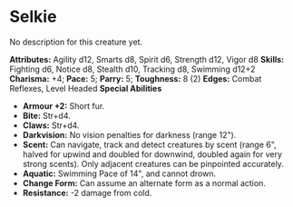 # Selkie

No description for this creature yet.

**Attributes:** Agility d12, Smarts d8, Spirit d6, Strength d12, Vigor
d8
**Skills:** Fighting d6, Notice d8, Stealth d10, Tracking d8, Swimming
d12+2
**Charisma:** +4; **Pace:** 5; **Parry:** 5; **Toughness:** 8 (2)
**Edges:** Combat Reflexes, Level Headed
**Special Abilities**

- **Armour +2:** Short fur.
- **Bite:** Str+d4.
- **Claws:** Str+d4.
- **Darkvision:** No vision penalties for darkness (range 12").
- **Scent:** Can navigate, track and detect creatures by scent (range
6", halved for upwind and doubled for downwind, doubled again for very
strong scents). Only adjacent creatures can be pinpointed accurately.
- **Aquatic:** Swimming Pace of 14", and cannot drown.
- **Change Form:** Can assume an alternate form as a normal action.
- **Resistance:** -2 damage from cold.
